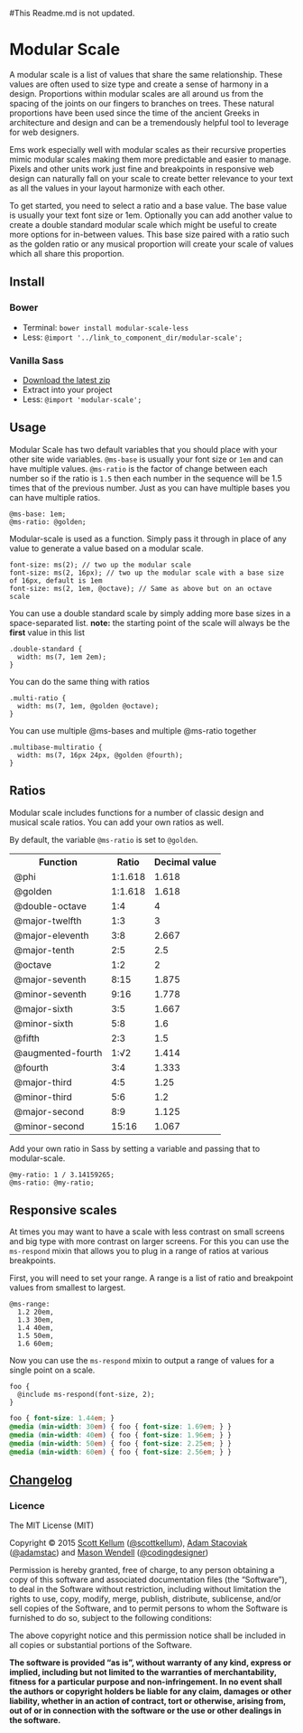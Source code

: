 #This Readme.md is not updated.



# Modular Scale

A modular scale is a list of values that share the same relationship. These values are often used to size type and create a sense of harmony in a design. Proportions within modular scales are all around us from the spacing of the joints on our fingers to branches on trees. These natural proportions have been used since the time of the ancient Greeks in architecture and design and can be a tremendously helpful tool to leverage for web designers.

Ems work especially well with modular scales as their recursive properties mimic modular scales making them more predictable and easier to manage. Pixels and other units work just fine and breakpoints in responsive web design can naturally fall on your scale to create better relevance to your text as all the values in your layout harmonize with each other.

To get started, you need to select a ratio and a base value. The base value is usually your text font size or 1em. Optionally you can add another value to create a double standard modular scale which might be useful to create more options for in-between values. This base size paired with a ratio such as the golden ratio or any musical proportion will create your scale of values which all share this proportion.

## Install

### Bower

* Terminal: `bower install modular-scale-less`
* Less: `@import '../link_to_component_dir/modular-scale';`

### Vanilla Sass

* [Download the latest zip](https://github.com/Ointt/modular-scale-less/releases/latest)
* Extract into your project
* Less: `@import 'modular-scale';`

## Usage

Modular Scale has two default variables that you should place with your other site wide variables. `@ms-base` is usually your font size or `1em` and can have multiple values. `@ms-ratio` is the factor of change between each number so if the ratio is `1.5` then each number in the sequence will be 1.5 times that of the previous number. Just as you can have multiple bases you can have multiple ratios.

```less
@ms-base: 1em;
@ms-ratio: @golden;
```

Modular-scale is used as a function. Simply pass it through in place of any value to generate a value based on a modular scale.

```less
font-size: ms(2); // two up the modular scale
font-size: ms(2, 16px); // two up the modular scale with a base size of 16px, default is 1em
font-size: ms(2, 1em, @octave); // Same as above but on an octave scale
```

You can use a double standard scale by simply adding more base sizes in a space-separated list.
**note:** the starting point of the scale will always be the **first** value in this list

```less
.double-standard {
  width: ms(7, 1em 2em);
}
```

You can do the same thing with ratios

```less
.multi-ratio {
  width: ms(7, 1em, @golden @octave);
}
```

You can use multiple @ms-bases and multiple @ms-ratio together

```less
.multibase-multiratio {
  width: ms(7, 16px 24px, @golden @fourth);
}
```

## Ratios

Modular scale includes functions for a number of classic design and musical scale ratios. You can add your own ratios as well.

By default, the variable `@ms-ratio` is set to `@golden`.

<table>

  <tr><th>Function</th><th>Ratio</th><th>Decimal value</th></tr>

  <tr><td>@phi</td><td>1:1.618</td><td>1.618</td></tr>
  <tr><td>@golden</td><td>1:1.618</td><td>1.618</td></tr>
  <tr><td>@double-octave</td><td>1:4</td><td>4</td></tr>
  <tr><td>@major-twelfth</td><td>1:3</td><td>3</td></tr>
  <tr><td>@major-eleventh</td><td>3:8</td><td>2.667</td></tr>
  <tr><td>@major-tenth</td><td>2:5</td><td>2.5</td></tr>
  <tr><td>@octave</td><td>1:2</td><td>2</td></tr>
  <tr><td>@major-seventh</td><td>8:15</td><td>1.875</td></tr>
  <tr><td>@minor-seventh</td><td>9:16</td><td>1.778</td></tr>
  <tr><td>@major-sixth</td><td>3:5</td><td>1.667</td></tr>
  <tr><td>@minor-sixth</td><td>5:8</td><td>1.6</td></tr>
  <tr><td>@fifth</td><td>2:3</td><td>1.5</td></tr>
  <tr><td>@augmented-fourth</td><td>1:√2</td><td>1.414</td></tr>
  <tr><td>@fourth</td><td>3:4</td><td>1.333</td></tr>
  <tr><td>@major-third</td><td>4:5</td><td>1.25</td></tr>
  <tr><td>@minor-third</td><td>5:6</td><td>1.2</td></tr>
  <tr><td>@major-second</td><td>8:9</td><td>1.125</td></tr>
  <tr><td>@minor-second</td><td>15:16</td><td>1.067</td></tr>

</table>

Add your own ratio in Sass by setting a variable and passing that to modular-scale.

```less
@my-ratio: 1 / 3.14159265;
@ms-ratio: @my-ratio;
```

## Responsive scales

At times you may want to have a scale with less contrast on small screens and big type with more contrast on larger screens. For this you can use the `ms-respond` mixin that allows you to plug in a range of ratios at various breakpoints.

First, you will need to set your range. A range is a list of ratio and breakpoint values from smallest to largest.

```less
@ms-range:
  1.2 20em,
  1.3 30em,
  1.4 40em,
  1.5 50em,
  1.6 60em;
```

Now you can use the `ms-respond` mixin to output a range of values for a single point on a scale.

```less
foo {
  @include ms-respond(font-size, 2);
}
```

```css
foo { font-size: 1.44em; }
@media (min-width: 30em) { foo { font-size: 1.69em; } }
@media (min-width: 40em) { foo { font-size: 1.96em; } }
@media (min-width: 50em) { foo { font-size: 2.25em; } }
@media (min-width: 60em) { foo { font-size: 2.56em; } }
```

## [Changelog](https://github.com/Team-Sass/modular-scale/releases)

### Licence

The MIT License (MIT)

Copyright © 2015 [Scott Kellum](http://www.scottkellum.com/) ([@scottkellum](http://twitter.com/scottkellum)), [Adam Stacoviak](http://adamstacoviak.com/) ([@adamstac](http://twitter.com/adamstac)) and [Mason Wendell](http://thecodingdesigner.com/) ([@codingdesigner](http://twitter.com/codingdesigner))

Permission is hereby granted, free of charge, to any person obtaining a copy of this software and associated documentation files (the “Software”), to deal in the Software without restriction, including without limitation the rights to use, copy, modify, merge, publish, distribute, sublicense, and/or sell copies of the Software, and to permit persons to whom the Software is furnished to do so, subject to the following conditions:

The above copyright notice and this permission notice shall be included in all copies or substantial portions of the Software.

**The software is provided “as is”, without warranty of any kind, express or implied, including but not limited to the warranties of merchantability, fitness for a particular purpose and non-infringement. In no event shall the authors or copyright holders be liable for any claim, damages or other liability, whether in an action of contract, tort or otherwise, arising from, out of or in connection with the software or the use or other dealings in the software.**
